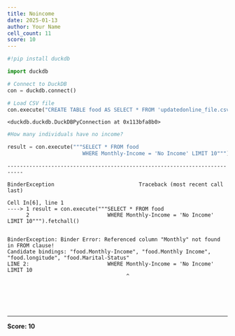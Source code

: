 ```yaml
---
title: Noincome
date: 2025-01-13
author: Your Name
cell_count: 11
score: 10
---
```


```python
#!pip install duckdb
```


```python
import duckdb
```


```python
# Connect to DuckDB
con = duckdb.connect()

```


```python
# Load CSV file
con.execute("CREATE TABLE food AS SELECT * FROM 'updatedonline_file.csv'")

```




    <duckdb.duckdb.DuckDBPyConnection at 0x113bfa8b0>




```python
#How many individuals have no income?
```


```python
result = con.execute("""SELECT * FROM food 
                        WHERE Monthly-Income = 'No Income' LIMIT 10""").fetchall()
```


    ---------------------------------------------------------------------------

    BinderException                           Traceback (most recent call last)

    Cell In[6], line 1
    ----> 1 result = con.execute("""SELECT * FROM food 
          2                         WHERE Monthly-Income = 'No Income' LIMIT 10""").fetchall()


    BinderException: Binder Error: Referenced column "Monthly" not found in FROM clause!
    Candidate bindings: "food.Monthly-Income", "food.Monthly Income", "food.longitude", "food.Marital-Status"
    LINE 2:                         WHERE Monthly-Income = 'No Income' LIMIT 10
                                          ^



```python

```


```python


```


```python

```


```python

```


```python

```


---
**Score: 10**

